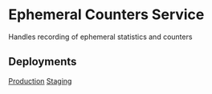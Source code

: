 # Ephemeral Counters Service

Handles recording of ephemeral statistics and counters

## Deployments

[Production](https://cou1-nomad.simulprod.com/ui/jobs/production-roblox-ephemeral-counters-service@default/deployments)
[Staging](https://cou1-nomad.simulprod.com/ui/jobs/staging-roblox-ephemeral-counters-service@default/deployments)